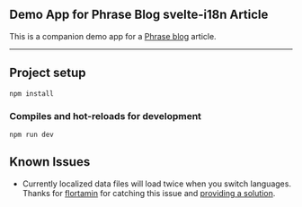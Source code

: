 ## Demo App for Phrase Blog svelte-i18n Article

This is a companion demo app for a [Phrase blog](https://phrase.com/blog)
article.

---

## Project setup

```
npm install
```

### Compiles and hot-reloads for development

```
npm run dev
```

## Known Issues
- Currently localized data files will load twice when you switch languages. Thanks for [flortamin](https://github.com/floratmin) for catching this issue and [providing a solution](https://github.com/PhraseApp-Blog/svelte-i18n-2020-06/issues/1). 
